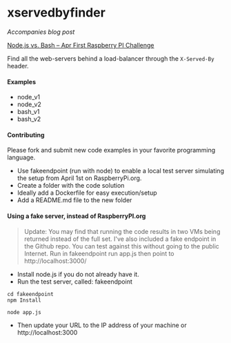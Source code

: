 # xservedbyfinder

*Accompanies blog post*

[Node.js vs. Bash – Apr First Raspberry PI Challenge](http://blog.alexellis.io/april-1st-node-js-vs-bash/)

Find all the web-servers behind a load-balancer through the `X-Served-By` header.

#### Examples

* node_v1
* node_v2
* bash_v1
* bash_v2

#### Contributing

Please fork and submit new code examples in your favorite programming language.

* Use fakeendpoint (run with node) to enable a local test server simulating the setup from April 1st on RaspberryPi.org.
* Create a folder with the code solution
 * Ideally add a Dockerfile for easy execution/setup
 * Add a README.md file to the new folder

#### Using a fake server, instead of RaspberryPI.org

> Update: You may find that running the code results in two VMs being returned instead of the full set. I've also included a fake endpoint in the Github repo. You can test against this without going to the public Internet. Run in fakeendpoint run app.js then point to http://localhost:3000/

* Install node.js if you do not already have it.
* Run the test server, called: fakeendpoint

```
cd fakeendpoint
npm Install

node app.js
```

* Then update your URL to the IP address of your machine or http://localhost:3000

